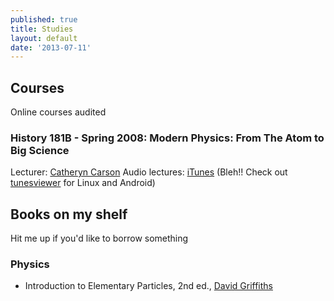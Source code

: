 ```yaml
---
published: true
title: Studies
layout: default
date: '2013-07-11'
---
```


## Courses

Online courses audited

### History 181B - Spring 2008: Modern Physics: From The Atom to Big Science

Lecturer: [Catheryn Carson](http://history.berkeley.edu/people/cathryn-carson)
Audio lectures: [iTunes](https://itunes.apple.com/us/itunes-u/history-181b-spring-2008-modern/id461116019) (Bleh!! Check out [tunesviewer](http://tunesviewer.sourceforge.net/) for Linux and Android)

## Books on my shelf

Hit me up if you'd like to borrow something

### Physics

 * Introduction to Elementary Particles, 2nd ed., [David Griffiths](http://academic.reed.edu/physics/faculty/griffiths.html)
